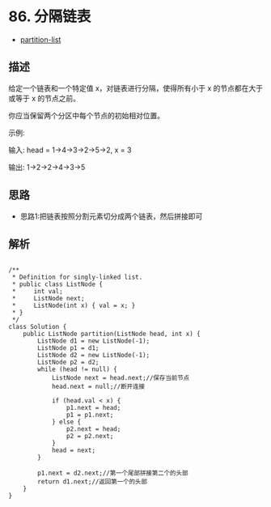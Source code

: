 # 86. 分隔链表

- [partition-list](https://leetcode-cn.com/problems/partition-list/)


## 描述

给定一个链表和一个特定值 x，对链表进行分隔，使得所有小于 x 的节点都在大于或等于 x 的节点之前。

你应当保留两个分区中每个节点的初始相对位置。

示例:

输入: head = 1->4->3->2->5->2, x = 3

输出: 1->2->2->4->3->5



## 思路

- 思路1:把链表按照分割元素切分成两个链表，然后拼接即可



## 解析

```

/**
 * Definition for singly-linked list.
 * public class ListNode {
 *     int val;
 *     ListNode next;
 *     ListNode(int x) { val = x; }
 * }
 */
class Solution {
    public ListNode partition(ListNode head, int x) {
        ListNode d1 = new ListNode(-1);
        ListNode p1 = d1;
        ListNode d2 = new ListNode(-1);
        ListNode p2 = d2;
        while (head != null) {
            ListNode next = head.next;//保存当前节点
            head.next = null;//断开连接
            
            if (head.val < x) {
                p1.next = head;
                p1 = p1.next;
            } else {
                p2.next = head;
                p2 = p2.next;
            }
            head = next;
        }
        
        p1.next = d2.next;//第一个尾部拼接第二个的头部
        return d1.next;//返回第一个的头部
    }
}
```